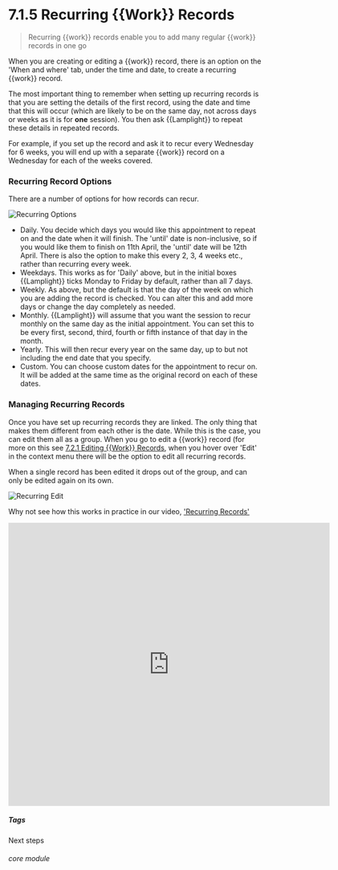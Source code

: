 # 7.1.5 <i class="fas fa-hammer"></i>  Recurring {{Work}} Records

> Recurring {{work}} records enable you to add many regular {{work}} records in one go



When you are creating or editing a {{work}} record, there is an option on the 'When and where' tab, under the time and date, to create a recurring {{work}} record.

The most important thing to remember when setting up recurring records is that you are setting the details of the first record, using the date and time that this will occur (which are likely to be on the same day, not across days or weeks as it is for **one** session). You then ask {{Lamplight}} to repeat these details in repeated records. 

For example, if you set up the record and ask it to recur every Wednesday for 6 weeks, you will end up with a separate {{work}} record on a Wednesday for each of the weeks covered. 

### Recurring Record Options

There are a number of options for how records can recur. 

![Recurring Options](7.1.5a.png)

-  Daily. You decide which days you would like this appointment to repeat on and the date when it will finish. The 'until' date is non-inclusive, so if you would like them to finish on 11th April, the 'until' date will be 12th April. There is also the option to make this every 2, 3, 4 weeks etc., rather than recurring every week.
- Weekdays. This works as for 'Daily' above, but in the initial boxes {{Lamplight}} ticks Monday to Friday by default, rather than all 7 days.
- Weekly. As above, but the default is that the day of the week on which you are adding the record is checked. You can alter this and add more days or change the day completely as needed. 
- Monthly. {{Lamplight}} will assume that you want the session to recur monthly on the same day as the initial appointment. You can set this to be every first, second, third, fourth or fifth instance of that day in the month.
- Yearly. This will then recur every year on the same day, up to but not including the end date that you specify. 
- Custom. You can choose custom dates for the appointment to recur on. It will be added at the same time as the original record on each of these dates. 

### Managing Recurring Records

Once you have set up recurring records they are linked. The only thing that makes them different from each other is the date. While this is the case, you can edit them all as a group. When you go to edit a {{work}} record (for more on this see [7.2.1 Editing {{Work}} Records](/help/index/p/7.2.1), when you hover over 'Edit' in the context menu there will be the option to edit all recurring records. 

When a single record has been edited it drops out of the group, and can only be edited again on its own. 

![Recurring Edit](219c.png) 

Why not see how this works in practice in our video, ['Recurring Records'](/help/index/p/51.4.3)

<iframe src="https://player.vimeo.com/video/279240685" width="640" height="564" frameborder="0" allow="autoplay; fullscreen" allowfullscreen></iframe>


##### Tags
Next steps

###### core module

